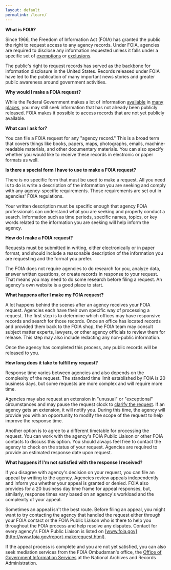 ```yaml
---
layout: default
permalink: /learn/
---
```


**What is FOIA?**

Since 1966, the Freedom of Information Act (FOIA) has granted the public the right to request access to any agency records. Under FOIA, agencies are required to disclose any information requested unless it falls under a specific set of [exemptions](http://www.foia.gov/faq.html#exemptions) or [exclusions](http://www.foia.gov/faq.html#exclusions).

The public's right to request records has served as the backbone for information disclosure in the United States. Records released under FOIA have led to the publication of many important news stories and greater public awareness around government activities.

**Why would I make a FOIA request?**

While the Federal Government makes a lot of information [available](data.gov) in [many](search.usa.gov) [places](http://foia.state.gov/Search/Search.aspx), you may still seek information that has not already been publicly released. FOIA makes it possible to access records that are not yet publicly available.

**What can I ask for?**

You can file a FOIA request for any "agency record." This is a broad term that covers things like books, papers, maps, photographs, emails, machine-readable materials, and other documentary materials. You can also specify whether you would like to receive these records in electronic or paper formats as well. 

**Is there a special form I have to use to make a FOIA request?**

There is no specific form that must be used to make a request. All you need is to do is write a description of the information you are seeking and comply with any agency-specific requirements. Those requirements are set out in agencies' FOIA regulations.

Your written description must be specific enough that agency FOIA professionals can understand what you are seeking and properly conduct a search. Information such as time periods, specific names, topics, or key words related to the information you are seeking will help inform the agency.

**How do I make a FOIA request?**

Requests must be submitted in writing, either electronically or in paper format, and should include a reasonable description of the information you are requesting and the format you prefer.

The FOIA does not require agencies to do research for you, analyze data, answer written questions, or create records in response to your request. That means you may need to do some research before filing a request. An agency's own website is a good place to start.

**What happens after I make my FOIA request?**

A lot happens behind the scenes after an agency receives your FOIA request. Agencies each have their own specific way of processing a request. The first step is to determine which offices may have responsive records and search for those records. Once an office has located records and provided them back to the FOIA shop, the FOIA team may consult subject matter experts, lawyers, or other agency officials to review them for release. This step may also include redacting any non-public information.

Once the agency has completed this process, any public records will be released to you.

**How long does it take to fulfill my request?**

Response time varies between agencies and also depends on the complexity of the request. The standard time limit established by FOIA is 20 business days, but some requests are more complex and will require more time.

Agencies may also request an extension in "unusual" or "exceptional" circumstances and may pause the request clock to [clarify the request](http://www.justice.gov/oip/foiapost/2008foiapost29.htm). If an agency gets an extension, it will notify you. During this time, the agency will provide you with an opportunity to modify the scope of the request to help improve the response time.

Another option is to agree to a different timetable for processing the request. You can work with the agency's FOIA Public Liaison or other FOIA contacts to discuss this option. You should always feel free to contact the agency to check on the status of your request. Agencies are required to provide an estimated response date upon request.

**What happens if I'm not satisfied with the response I received?**

If you disagree with agency's decision on your request, you can file an appeal by writing to the agency. Agencies review appeals independently and inform you whether your appeal is granted or denied. FOIA also provides for a 20 business day time frame for appeal responses, but, similarly, response times vary based on an agency's workload and the complexity of your appeal.

Sometimes an appeal isn't the best route. Before filing an appeal, you might want to try contacting the agency that handled the request either through your FOIA contact or the FOIA Public Liaison who is there to help you throughout the FOIA process and help resolve any disputes. Contact for every agency's FOIA Public Liaison is listed on [www.foia.gov](http://www.foia.gov/report-makerequest.html).

If the appeal process is complete and you are not yet satisfied, you can also seek mediation services from the FOIA Ombudsman's office, the [Office of Government Information Services](https://ogis.archives.gov/) at the National Archives and Records Administration.

